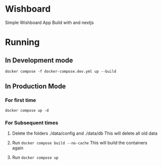 # Wishboard
Simple Wishboard App Build with and nextjs
# Running
## In Development mode
`docker compose -f docker-compose.dev.yml up --build`

## In Production Mode
### For first time
`docker compose up -d`

### For Subsequent times
1. Delete the folders ./data/config and ./data/db This will delete all old data

2. Run `docker compose build --no-cache` This will build the containers again

3. Run `docker compose up`
